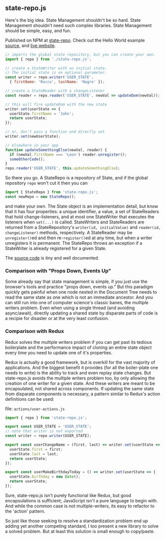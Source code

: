 ## state-repo.js
Here's the big idea. State Management shouldn't be so hard. State Management
shouldn't need such complex libraries. State Management should be simple,
easy, and fun.

Published on NPM at [state-repo](https://www.npmjs.com/package/state-repo). Check out the Hello World example [source](https://github.com/AugustNagro/state-repo/tree/master/examples/hello-world), and [live website](https://august.nagro.us/examples/hello-world/).

```javascript
// imports the global state repository, but you can create your own.
import { repo } from './state-repo.js';

// create a StateWriter with an initial state.
// The initial state is an optional parameter.
const writer = repo.writer('USER_STATE',
  { firstName: 'Rocco', lastName: 'Nagro' });

// create a StateReader with a changeListener
const reader = repo.reader('USER_STATE', newVal => updateDom(newVal));

// this will fire updateDom with the new state
writer.set(userState => {
  userState.firstName = 'John';
  return userState;
});

// or, don't pass a function and directly set
writer.set(newUserState);

// elsewhere in your app
function updateSomethingElse(newVal, reader) {
  if (newVal.firstName === 'Leon') reader.unregister();
  someOtherCode();
}
repo.reader('USER_STATE', this.updateSomethingElse);
```

So there you go. A StateRepo is a repository of State, and if the global repository
`repo` won't cut it then you can

```javascript
import { StateRepo } from 'state-repo.js';
const newRepo = new StateRepo();
```

and make your own. The State object is an implementation detail, but know that it has four
properties: a unique identifier, a value, a set of StateReaders that hold change-listeners,
and at most one StateWriter that executes the listeners when `set(...)` is called.
StateWriters and StateReaders are returned from a StateRepository's `writer(id, initialValue)`
and `reader(id, changeListener)` methods, respectively. A StateReader may be `unregister()`ed
and then re-`register()`ed at any time, but when a writer unregisters it is permanent.
The StateRepo throws an exception if a StateWriter is already registered for a given State.

The [source code](https://github.com/AugustNagro/state-repo/blob/master/state-repo.js) is tiny and well documented.

### Comparison with "Props Down, Events Up"
Some already say that state management is simple, if you just use the browser's
tools and practice "props down, events up." But this paradigm quickly gets painful
when one node nested in the Document Tree needs to read the same state as
one which is not an immediate ancestor. And you can still run into one of
computer science's classic banes, the multiple writers problem. Even when using a single
thread (and avoiding async/await), directly updating a shared state by disparate parts
of code is a recipie for disaster or at the very least confusion.

### Comparison with Redux
Redux solves the multiple writers problem if you can get past its tedious boilerplate
and the performance impact of cloning an entire state object every time you
need to update one of it's properties.

Redux is actually a good framework, but is overkill for the vast majority of
applications. And the biggest benefit it provides (for all the boiler-plate
one needs to write) is the ability to track and even replay state changes.
But state-repo.js avoids the multiple writers problem too, by only allowing the
creation of one writer for a given state. And these writers are meant to be
encapsulated, not shared across components. If updating the same state
from disparate components is necessary, a pattern similar to Redux's action
definitions can be used:

file: `actions/user-actions.js`

```javascript
import { repo } from 'state-repo.js';

export const USER_STATE = 'USER_STATE';
// note that writer is not exported
const writer = repo.writer(USER_STATE);

export const userChangeName = (first, last) => writer.set(userState => {
  userState.first = first;
  userState.last = last;
  return userState;
});

export const userMakeBirthdayToday = () => writer.set(userState => {
  userState.birthday = new Date();
  return userState;
});
```

Sure, state-repo.js isn't purely functional like Redux, but good encapsulations is sufficient;
JavaScript isn't a pure language to begin with. And while the common case is not multiple-writers,
its easy to refactor to the 'action' pattern.

So just like those seeking to resolve a standardization problem end up adding
yet another competing standard, I too present a new library to solve
a solved problem. But at least this solution is small enough to copy/paste.
